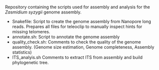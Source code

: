 Repository containing the scripts used for assembly and analysis for the 
<i>Zasmidium syzygii</i> genome assembly.

- Snakefile: 
	Script to create the genome assembly from Nanopore long reads. Prepares 
	all files for teleoclip to manually inspect hints for missing telomeres.
- annotate.sh:
	Script to annotate the genome assembly
- quality_check.sh:
	Comments to check the quality of the genome assembly.
	(Genome size estimation, Genome completeness, Assembly statistics)
- ITS_analyis.sh
	Comments to extract ITS from assembly and build phylogenetic tree.
